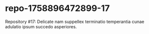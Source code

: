 # repo-1758896472899-17
Repository #17: Delicate nam suppellex terminatio temperantia cunae adulatio ipsum succedo asperiores.
